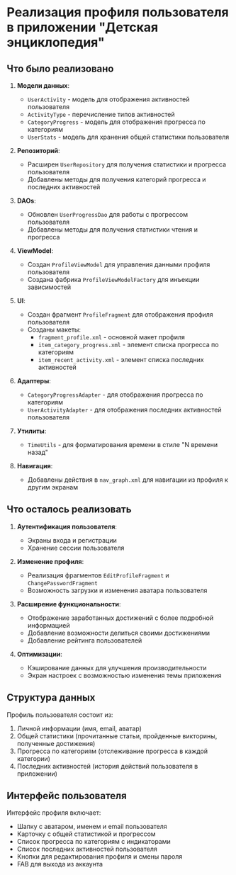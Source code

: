# Реализация профиля пользователя в приложении "Детская энциклопедия"

## Что было реализовано

1. **Модели данных**:
   - `UserActivity` - модель для отображения активностей пользователя
   - `ActivityType` - перечисление типов активностей 
   - `CategoryProgress` - модель для отображения прогресса по категориям
   - `UserStats` - модель для хранения общей статистики пользователя

2. **Репозиторий**:
   - Расширен `UserRepository` для получения статистики и прогресса пользователя
   - Добавлены методы для получения категорий прогресса и последних активностей

3. **DAOs**:
   - Обновлен `UserProgressDao` для работы с прогрессом пользователя
   - Добавлены методы для получения статистики чтения и прогресса

4. **ViewModel**:
   - Создан `ProfileViewModel` для управления данными профиля пользователя
   - Создана фабрика `ProfileViewModelFactory` для инъекции зависимостей

5. **UI**:
   - Создан фрагмент `ProfileFragment` для отображения профиля пользователя
   - Созданы макеты:
     - `fragment_profile.xml` - основной макет профиля
     - `item_category_progress.xml` - элемент списка прогресса по категориям
     - `item_recent_activity.xml` - элемент списка последних активностей

6. **Адаптеры**:
   - `CategoryProgressAdapter` - для отображения прогресса по категориям
   - `UserActivityAdapter` - для отображения последних активностей пользователя

7. **Утилиты**:
   - `TimeUtils` - для форматирования времени в стиле "N времени назад"

8. **Навигация**:
   - Добавлены действия в `nav_graph.xml` для навигации из профиля к другим экранам

## Что осталось реализовать

1. **Аутентификация пользователя**:
   - Экраны входа и регистрации
   - Хранение сессии пользователя

2. **Изменение профиля**:
   - Реализация фрагментов `EditProfileFragment` и `ChangePasswordFragment`
   - Возможность загрузки и изменения аватара пользователя

3. **Расширение функциональности**:
   - Отображение заработанных достижений с более подробной информацией
   - Добавление возможности делиться своими достижениями
   - Добавление рейтинга пользователей

4. **Оптимизации**:
   - Кэширование данных для улучшения производительности
   - Экран настроек с возможностью изменения темы приложения

## Структура данных

Профиль пользователя состоит из:
1. Личной информации (имя, email, аватар)
2. Общей статистики (прочитанные статьи, пройденные викторины, полученные достижения)
3. Прогресса по категориям (отслеживание прогресса в каждой категории)
4. Последних активностей (история действий пользователя в приложении)

## Интерфейс пользователя

Интерфейс профиля включает:
- Шапку с аватаром, именем и email пользователя
- Карточку с общей статистикой и прогрессом
- Список прогресса по категориям с индикаторами
- Список последних активностей пользователя
- Кнопки для редактирования профиля и смены пароля
- FAB для выхода из аккаунта 